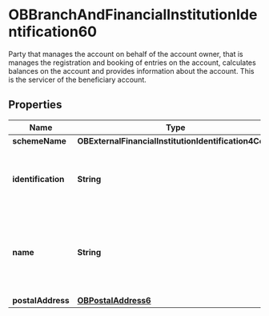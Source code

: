 

# OBBranchAndFinancialInstitutionIdentification60

Party that manages the account on behalf of the account owner, that is manages the registration and booking of entries on the account, calculates balances on the account and provides information about the account. This is the servicer of the beneficiary account.

## Properties

| Name | Type | Description | Notes |
|------------ | ------------- | ------------- | -------------|
|**schemeName** | **OBExternalFinancialInstitutionIdentification4Code** |  |  [optional] |
|**identification** | **String** | Unique and unambiguous identification of the servicing institution. |  [optional] |
|**name** | **String** | Name by which an agent is known and which is usually used to identify that agent. |  [optional] |
|**postalAddress** | [**OBPostalAddress6**](OBPostalAddress6.md) |  |  [optional] |



